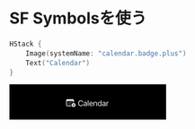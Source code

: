 # SF Symbolsを使う

```swift
HStack {
    Image(systemName: "calendar.badge.plus")
    Text("Calendar")
}
```

<img src="/Images/View/ImageSFSymbols.png">
